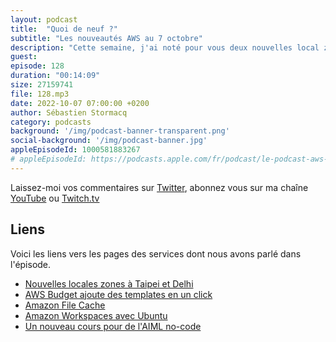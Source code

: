 ```yaml
---
layout: podcast
title:  "Quoi de neuf ?"
subtitle: "Les nouveautés AWS au 7 octobre"
description: "Cette semaine, j'ai noté pour vous deux nouvelles local zone, ca sera l'occasion de rappeller ce que c'est et pourquoi ca peut vous être utile. On parlera de Virtual Desktop avec Ubuntu, d'un nouveau service pour cacher vos fichiers dans le cloud. On parlera de AWS Budget et de contrôle des coûts et enfin, d'un nouveau cours en ligne pour apprendre comment utiliser l'IA, sans code, comme outil d'aide à la décision."
guest: 
episode: 128
duration: "00:14:09"
size: 27159741
file: 128.mp3
date: 2022-10-07 07:00:00 +0200
author: Sébastien Stormacq
category: podcasts
background: '/img/podcast-banner-transparent.png'
social-background: '/img/podcast-banner.jpg'
appleEpisodeId: 1000581883267
# appleEpisodeId: https://podcasts.apple.com/fr/podcast/le-podcast-aws-en-français/id1452118442
---
```


Laissez-moi vos commentaires sur [Twitter](https://twitter.com/sebsto), abonnez vous sur ma chaîne [YouTube](https://www.youtube.com/sebsto) ou [Twitch.tv](https://www.twitch.tv/sebAWS)

## Liens

Voici les liens vers les pages des services dont nous avons parlé dans l'épisode.

- [Nouvelles locales zones à Taipei et Delhi](https://aws.amazon.com/blogs/aws/aws-local-zones-expansion-taipei-and-delhi/) 
- [AWS Budget ajoute des templates en un click](https://aws.amazon.com/about-aws/whats-new/2022/09/aws-budgets-1-click-templates-tutorials/)
- [Amazon File Cache](https://aws.amazon.com/blogs/aws/amazon-file-cache-a-high-performance-cache-on-aws-for-your-on-premises-file-systems/)
- [Amazon Workspaces avec Ubuntu](https://aws.amazon.com/blogs/aws/amazon-workspaces-introduces-ubuntu-desktops/)
- [Un nouveau cours pour de l'AIML no-code](https://aws.amazon.com/blogs/aws/new-hands-on-course-for-business-analysts-practical-decision-making-using-no-code-ml-on-aws/)


